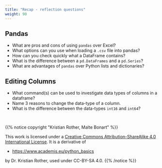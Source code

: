 ```yaml
---
title: "Recap - reflection questions"
weight: 90
---
```



## Pandas

- What are pros and cons of using `pandas` over Excel?
- What options can you use when loading a `.csv` file into pandas?
- How can you check quickly what a DataFrame contains?
- What is the difference between a `pd.DataFrames` and a `pd.Series`?
- What are advantages of `pandas` over Python lists and dictionaries?


## Editing Columns

- What command(s) can be used to investigate data types of columns in a dataframe?
- Name 3 reasons to change the data-type of a column.
- What is the difference between the data-types `int16` and `int64`?

<br>

{{% notice copyright "Kristian Rother, Malte Bonart" %}}

This work is licensed under a [Creative Commons Attribution-ShareAlike 4.0 International License](https://creativecommons.org/licenses/by-sa/4.0/). It is a derivative of 

- https://www.academis.eu/python_basics

by Dr. Kristian Rother, used under CC-BY-SA 4.0. 
{{% /notice %}}